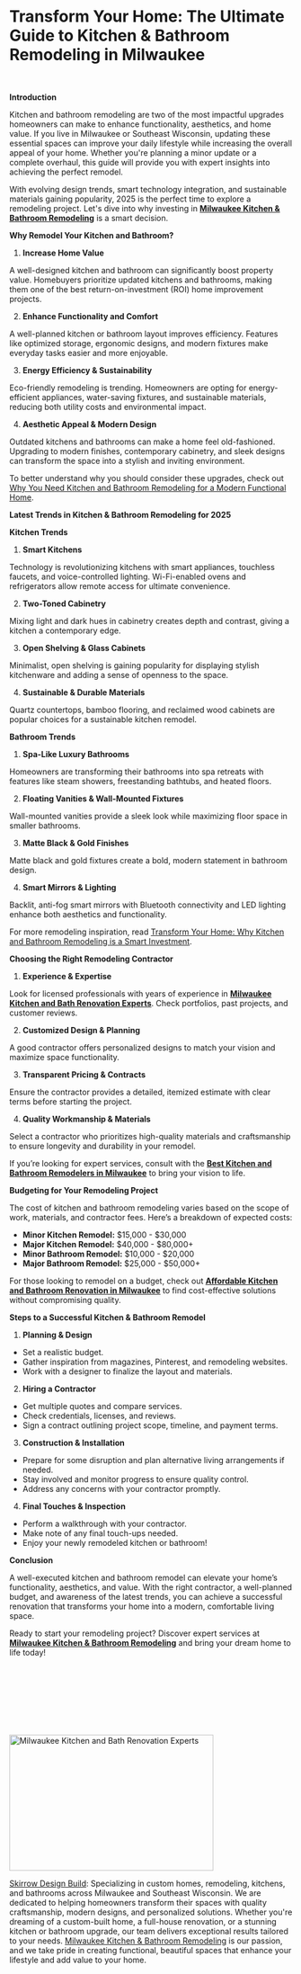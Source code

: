 <h1><strong>Transform Your Home: The Ultimate Guide to Kitchen &amp; Bathroom Remodeling in Milwaukee</strong></h1>
<p>&nbsp;</p>
<p><strong>Introduction</strong></p>
<p>Kitchen and bathroom remodeling are two of the most impactful upgrades homeowners can make to enhance functionality, aesthetics, and home value. If you live in Milwaukee or Southeast Wisconsin, updating these essential spaces can improve your daily lifestyle while increasing the overall appeal of your home. Whether you're planning a minor update or a complete overhaul, this guide will provide you with expert insights into achieving the perfect remodel.</p>
<p>With evolving design trends, smart technology integration, and sustainable materials gaining popularity, 2025 is the perfect time to explore a remodeling project. Let's dive into why investing in <a href="https://www.skirrowbuild.com/services/milwaukee-kitchen-bathroom-remodeling/"><strong>Milwaukee Kitchen &amp; Bathroom Remodeling</strong></a> is a smart decision.</p>
<p><strong>Why Remodel Your Kitchen and Bathroom?</strong></p>
<ol>
<li><strong> Increase Home Value</strong></li>
</ol>
<p>A well-designed kitchen and bathroom can significantly boost property value. Homebuyers prioritize updated kitchens and bathrooms, making them one of the best return-on-investment (ROI) home improvement projects.</p>
<ol start="2">
<li><strong> Enhance Functionality and Comfort</strong></li>
</ol>
<p>A well-planned kitchen or bathroom layout improves efficiency. Features like optimized storage, ergonomic designs, and modern fixtures make everyday tasks easier and more enjoyable.</p>
<ol start="3">
<li><strong> Energy Efficiency &amp; Sustainability</strong></li>
</ol>
<p>Eco-friendly remodeling is trending. Homeowners are opting for energy-efficient appliances, water-saving fixtures, and sustainable materials, reducing both utility costs and environmental impact.</p>
<ol start="4">
<li><strong> Aesthetic Appeal &amp; Modern Design</strong></li>
</ol>
<p>Outdated kitchens and bathrooms can make a home feel old-fashioned. Upgrading to modern finishes, contemporary cabinetry, and sleek designs can transform the space into a stylish and inviting environment.</p>
<p>To better understand why you should consider these upgrades, check out <a href="https://hisforhomeblog.com/interiors/why-you-need-kitchen-and-bathroom-remodelling-for-a-modern-functional-home/">Why You Need Kitchen and Bathroom Remodeling for a Modern Functional Home</a>.</p>
<p><strong>Latest Trends in Kitchen &amp; Bathroom Remodeling for 2025</strong></p>
<p><strong>Kitchen Trends</strong></p>
<ol>
<li><strong> Smart Kitchens</strong></li>
</ol>
<p>Technology is revolutionizing kitchens with smart appliances, touchless faucets, and voice-controlled lighting. Wi-Fi-enabled ovens and refrigerators allow remote access for ultimate convenience.</p>
<ol start="2">
<li><strong> Two-Toned Cabinetry</strong></li>
</ol>
<p>Mixing light and dark hues in cabinetry creates depth and contrast, giving a kitchen a contemporary edge.</p>
<ol start="3">
<li><strong> Open Shelving &amp; Glass Cabinets</strong></li>
</ol>
<p>Minimalist, open shelving is gaining popularity for displaying stylish kitchenware and adding a sense of openness to the space.</p>
<ol start="4">
<li><strong> Sustainable &amp; Durable Materials</strong></li>
</ol>
<p>Quartz countertops, bamboo flooring, and reclaimed wood cabinets are popular choices for a sustainable kitchen remodel.</p>
<p><strong>Bathroom Trends</strong></p>
<ol>
<li><strong> Spa-Like Luxury Bathrooms</strong></li>
</ol>
<p>Homeowners are transforming their bathrooms into spa retreats with features like steam showers, freestanding bathtubs, and heated floors.</p>
<ol start="2">
<li><strong> Floating Vanities &amp; Wall-Mounted Fixtures</strong></li>
</ol>
<p>Wall-mounted vanities provide a sleek look while maximizing floor space in smaller bathrooms.</p>
<ol start="3">
<li><strong> Matte Black &amp; Gold Finishes</strong></li>
</ol>
<p>Matte black and gold fixtures create a bold, modern statement in bathroom design.</p>
<ol start="4">
<li><strong> Smart Mirrors &amp; Lighting</strong></li>
</ol>
<p>Backlit, anti-fog smart mirrors with Bluetooth connectivity and LED lighting enhance both aesthetics and functionality.</p>
<p>For more remodeling inspiration, read <a href="https://hometone.com/transform-your-home-why-kitchen-and-bathroom-remodeling-is-a-smart-investment.html">Transform Your Home: Why Kitchen and Bathroom Remodeling is a Smart Investment</a>.</p>
<p><strong>Choosing the Right Remodeling Contractor</strong></p>
<ol>
<li><strong> Experience &amp; Expertise</strong></li>
</ol>
<p>Look for licensed professionals with years of experience in <a href="https://www.skirrowbuild.com/services/milwaukee-kitchen-bathroom-remodeling/"><strong>Milwaukee Kitchen and Bath Renovation Experts</strong></a>. Check portfolios, past projects, and customer reviews.</p>
<ol start="2">
<li><strong> Customized Design &amp; Planning</strong></li>
</ol>
<p>A good contractor offers personalized designs to match your vision and maximize space functionality.</p>
<ol start="3">
<li><strong> Transparent Pricing &amp; Contracts</strong></li>
</ol>
<p>Ensure the contractor provides a detailed, itemized estimate with clear terms before starting the project.</p>
<ol start="4">
<li><strong> Quality Workmanship &amp; Materials</strong></li>
</ol>
<p>Select a contractor who prioritizes high-quality materials and craftsmanship to ensure longevity and durability in your remodel.</p>
<p>If you&rsquo;re looking for expert services, consult with the <strong><u>Best Kitchen and Bathroom Remodelers in Milwaukee</u></strong> to bring your vision to life.</p>
<p><strong>Budgeting for Your Remodeling Project</strong></p>
<p>The cost of kitchen and bathroom remodeling varies based on the scope of work, materials, and contractor fees. Here&rsquo;s a breakdown of expected costs:</p>
<ul>
<li><strong>Minor Kitchen Remodel:</strong> $15,000 - $30,000</li>
<li><strong>Major Kitchen Remodel:</strong> $40,000 - $80,000+</li>
<li><strong>Minor Bathroom Remodel:</strong> $10,000 - $20,000</li>
<li><strong>Major Bathroom Remodel:</strong> $25,000 - $50,000+</li>
</ul>
<p>For those looking to remodel on a budget, check out <a href="https://www.skirrowbuild.com/services/milwaukee-kitchen-bathroom-remodeling/"><strong>Affordable Kitchen and Bathroom Renovation in Milwaukee</strong></a> to find cost-effective solutions without compromising quality.</p>
<p><strong>Steps to a Successful Kitchen &amp; Bathroom Remodel</strong></p>
<ol>
<li><strong> Planning &amp; Design</strong></li>
</ol>
<ul>
<li>Set a realistic budget.</li>
<li>Gather inspiration from magazines, Pinterest, and remodeling websites.</li>
<li>Work with a designer to finalize the layout and materials.</li>
</ul>
<ol start="2">
<li><strong> Hiring a Contractor</strong></li>
</ol>
<ul>
<li>Get multiple quotes and compare services.</li>
<li>Check credentials, licenses, and reviews.</li>
<li>Sign a contract outlining project scope, timeline, and payment terms.</li>
</ul>
<ol start="3">
<li><strong> Construction &amp; Installation</strong></li>
</ol>
<ul>
<li>Prepare for some disruption and plan alternative living arrangements if needed.</li>
<li>Stay involved and monitor progress to ensure quality control.</li>
<li>Address any concerns with your contractor promptly.</li>
</ul>
<ol start="4">
<li><strong> Final Touches &amp; Inspection</strong></li>
</ol>
<ul>
<li>Perform a walkthrough with your contractor.</li>
<li>Make note of any final touch-ups needed.</li>
<li>Enjoy your newly remodeled kitchen or bathroom!</li>
</ul>
<p><strong>Conclusion</strong></p>
<p>A well-executed kitchen and bathroom remodel can elevate your home&rsquo;s functionality, aesthetics, and value. With the right contractor, a well-planned budget, and awareness of the latest trends, you can achieve a successful renovation that transforms your home into a modern, comfortable living space.</p>
<p>Ready to start your remodeling project? Discover expert services at <strong><u>Milwaukee Kitchen &amp; Bathroom Remodeling</u></strong> and bring your dream home to life today!</p>
<p>&nbsp;</p>
<p>&nbsp;</p>
<p>&nbsp;</p>
<p>&nbsp;</p>
<p><a title="Skkiemorani, CC0, via Wikimedia Commons" href="https://commons.wikimedia.org/wiki/File:Milwaukee_Kitchen_and_Bath_Renovation_Experts.jpg"><img src="https://upload.wikimedia.org/wikipedia/commons/thumb/e/e5/Milwaukee_Kitchen_and_Bath_Renovation_Experts.jpg/512px-Milwaukee_Kitchen_and_Bath_Renovation_Experts.jpg?20250313191011" alt="Milwaukee Kitchen and Bath Renovation Experts" width="363" height="242" /></a></p>
<p><a href="https://www.skirrowbuild.com">Skirrow Design Build</a>: Specializing in custom homes, remodeling, kitchens, and bathrooms across Milwaukee and Southeast Wisconsin. We are dedicated to helping homeowners transform their spaces with quality craftsmanship, modern designs, and personalized solutions. Whether you're dreaming of a custom-built home, a full-house renovation, or a stunning kitchen or bathroom upgrade, our team delivers exceptional results tailored to your needs. <a href="https://targetedwebtraffic.medium.com/milwaukee-kitchen-and-bath-renovation-experts-6da47e6cc1d9">Milwaukee Kitchen &amp; Bathroom Remodeling</a>&nbsp;is our passion, and we take pride in creating functional, beautiful spaces that enhance your lifestyle and add value to your home.</p>
<p>&nbsp;</p>
